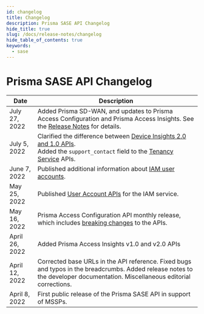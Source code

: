 ```yaml
---
id: changelog
title: Changelog
description: Prisma SASE API Changelog
hide_title: true
slug: /docs/release-notes/changelog
hide_table_of_contents: true
keywords:
  - sase
---
```



# Prisma SASE API Changelog

| Date | Description |
|------|-------------|
| July 27, 2022 | Added Prisma SD-WAN, and updates to Prisma Access Configuration and Prisma Access Insights. See the [Release Notes](/sase/docs/release-notes/release-notes#july-2022) for details. |
| July 5, 2022 | Clarified the difference between [Device Insights 2.0 and 1.0 APIs](/sase/docs/insights). <br/> Added the `support_contact` field to the [Tenancy Service](/sase/api/tenancy) APIs. |
| June 7, 2022 | Published additional information about [IAM user accounts](/sase/docs/user-accounts). |
| May 25, 2022 | Published [User Account APIs](/sase/api/iam/useraccounts) for the IAM service. |
| May 16, 2022 | Prisma Access Configuration API monthly release, which includes [breaking changes](/sase/docs/release-notes/release-notes#april-2022) to the APIs.|
| April 26, 2022 | Added Prisma Access Insights v1.0 and v2.0 APIs |
| April 12, 2022 | Corrected base URLs in the API reference. Fixed bugs and typos in the breadcrumbs. Added release notes to the developer documentation. Miscellaneous editorial corrections.|
| April 8, 2022 | First public release of the Prisma SASE API in support of MSSPs. |
